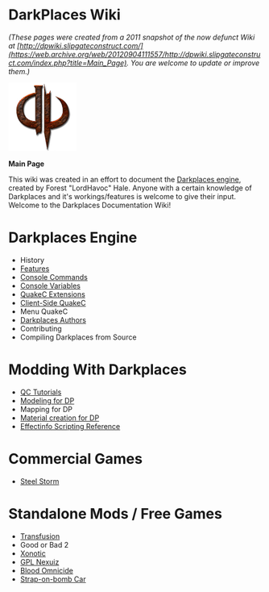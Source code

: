 DarkPlaces Wiki
===============

_(These pages were created from a 2011 snapshot of the now defunct Wiki at [http://dpwiki.slipgateconstruct.com/](https://web.archive.org/web/20120904111557/http://dpwiki.slipgateconstruct.com/index.php?title=Main_Page).
You are welcome to update or improve them.)_

![DarkPlaces Logo](assets/images/darkplaces.png)

**Main Page**

This wiki was created in an effort to document the [Darkplaces engine](https://icculus.org/twilight/darkplaces/), created by Forest "LordHavoc" Hale.
Anyone with a certain knowledge of Darkplaces and it's workings/features is welcome to give their input. Welcome to the Darkplaces Documentation Wiki!  

Darkplaces Engine
=================

-   History
-   [Features](DarkPlaces_Features)
-   [Console Commands](DarkPlaces_Commands)
-   [Console Variables](DarkPlaces_CVars)
-   [QuakeC Extensions](DarkPlaces_Extensions)
-   [Client-Side QuakeC](DarkPlaces_CSQC)
-   Menu QuakeC
-   [Darkplaces Authors](DarkPlaces_Authors)
-   Contributing
-   Compiling Darkplaces from Source

Modding With Darkplaces
=======================

-   [QC Tutorials](DarkPlaces_QC_Tutorials)
-   [Modeling for DP](DarkPlaces_Modeling)
-   Mapping for DP
-   [Material creation for DP](DarkPlaces_Materials)
-   [Effectinfo Scripting Reference](DarkPlaces_Effectinfo)

Commercial Games
================

-   [Steel Storm](http://steel-storm.com/)

Standalone Mods / Free Games
============================

-   [Transfusion](http://www.transfusion-game.com/)
-   Good or Bad 2
-   [Xonotic](http://www.xonotic.org/)
-   [GPL Nexuiz](http://www.alientrap.org/nexuiz/)
-   [Blood Omnicide](http://www.legacy-of-kain.ru/bo1/omnicide_eng.shtml)
-   [Strap-on-bomb Car](http://www.kot-in-action.com/)
